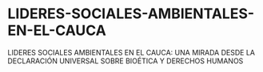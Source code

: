 # LIDERES-SOCIALES-AMBIENTALES-EN-EL-CAUCA
LIDERES SOCIALES AMBIENTALES EN EL CAUCA: UNA MIRADA DESDE LA DECLARACIÓN UNIVERSAL SOBRE BIOÉTICA Y DERECHOS HUMANOS
